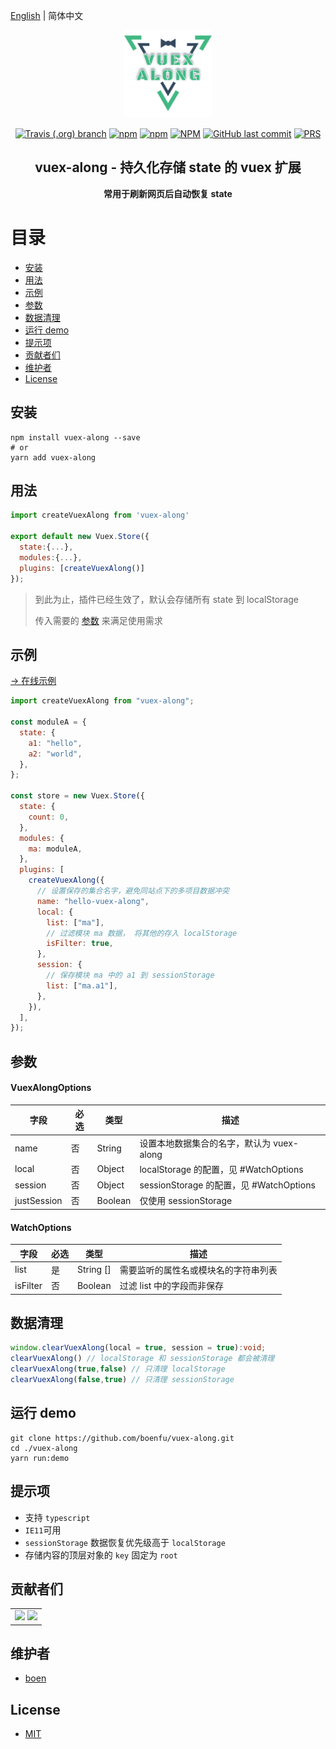 [English](./README.EN.md) | 简体中文

<p align="center"><img width="140" src="./logo.png"></p>
<p align="center">
  <a href="#"><img alt="Travis (.org) branch" src="https://img.shields.io/travis/boenfu/vuex-along/master?style=flat-square"></a>
  <a href="#"><img alt="npm" src="https://img.shields.io/npm/v/vuex-along?style=flat-square"></a>
    <a href="#"><img alt="npm" src="https://img.shields.io/npm/dt/vuex-along?style=flat-square"></a>
  <a href="#"><img alt="NPM" src="https://img.shields.io/npm/l/vuex-along?style=flat-square"></a>
  <a href="#"><img alt="GitHub last commit" src="https://img.shields.io/github/last-commit/boenfu/vuex-along?style=flat-square"></a>
  <a href="http://makeapullrequest.com"><img alt="PRS" src="https://img.shields.io/badge/PRs-welcome-brightgreen.svg?style=flat-square"></a>
</p>

<h2 align="center">vuex-along - 持久化存储 state 的 vuex 扩展</h2>
<p align="center"><b>常用于刷新网页后自动恢复 state</b></p>

# 目录

- [安装](#安装)
- [用法](#用法)
- [示例](#示例)
- [参数](#参数)
- [数据清理](#数据清理)
- [运行 demo](#运行demo)
- [提示项](#提示项)
- [贡献者们](#贡献者们)
- [维护者](#维护者)
- [License](#license)

## 安装

```shell
npm install vuex-along --save
# or
yarn add vuex-along
```

## 用法

```javascript
import createVuexAlong from 'vuex-along'

export default new Vuex.Store({
  state:{...},
  modules:{...},
  plugins: [createVuexAlong()]
});
```

> 到此为止，插件已经生效了，默认会存储所有 state 到 localStorage
>
> 传入需要的 [参数](#参数) 来满足使用需求

## 示例

[→ 在线示例](https://boenfu.github.io/vuex-along/)

```javascript
import createVuexAlong from "vuex-along";

const moduleA = {
  state: {
    a1: "hello",
    a2: "world",
  },
};

const store = new Vuex.Store({
  state: {
    count: 0,
  },
  modules: {
    ma: moduleA,
  },
  plugins: [
    createVuexAlong({
      // 设置保存的集合名字，避免同站点下的多项目数据冲突
      name: "hello-vuex-along",
      local: {
        list: ["ma"],
        // 过滤模块 ma 数据， 将其他的存入 localStorage
        isFilter: true,
      },
      session: {
        // 保存模块 ma 中的 a1 到 sessionStorage
        list: ["ma.a1"],
      },
    }),
  ],
});
```

## 参数

#### VuexAlongOptions

| **字段**    | 必选 | 类型    | 描述                                      |
| ----------- | ---- | ------- | ----------------------------------------- |
| name        | 否   | String  | 设置本地数据集合的名字，默认为 vuex-along |
| local       | 否   | Object  | localStorage 的配置，见 #WatchOptions     |
| session     | 否   | Object  | sessionStorage 的配置，见 #WatchOptions   |
| justSession | 否   | Boolean | 仅使用 sessionStorage                     |

#### WatchOptions

| 字段     | 必选 | 类型      | 描述                                 |
| -------- | ---- | --------- | ------------------------------------ |
| list     | 是   | String [] | 需要监听的属性名或模块名的字符串列表 |
| isFilter | 否   | Boolean   | 过滤 list 中的字段而非保存           |

## 数据清理

```typescript
window.clearVuexAlong(local = true, session = true):void;
clearVuexAlong() // localStorage 和 sessionStorage 都会被清理
clearVuexAlong(true,false) // 只清理 localStorage
clearVuexAlong(false,true) // 只清理 sessionStorage
```

## 运行 demo

```shell
git clone https://github.com/boenfu/vuex-along.git
cd ./vuex-along
yarn run:demo
```

## 提示项

- 支持 `typescript`
- `IE11`可用
- `sessionStorage` 数据恢复优先级高于 `localStorage`
- 存储内容的顶层对象的 `key` 固定为 `root`

## 贡献者们

<table>
    <tbody>
        <tr>
            <td>
                <a target="_blank" href="https://github.com/boenfu"><img width="60px" src="https://avatars0.githubusercontent.com/u/33797740?s=460&v=4"></a>
              <a target="_blank" href="https://github.com/han-feng"><img width="60px" src="https://avatars3.githubusercontent.com/u/1127566?s=460&v=4"></a>
            </td>
        </tr>
    </tbody>
</table>

## 维护者

- [boen](https://github.com/boenfu)

## License

- [MIT](https://opensource.org/licenses/MIT)
